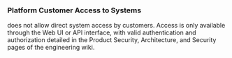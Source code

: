 ### Platform Customer Access to Systems

 does not allow direct system access by customers. Access is only
available through the Web UI or API interface, with valid authentication and
authorization detailed in the Product Security, Architecture, and Security
pages of the engineering wiki.